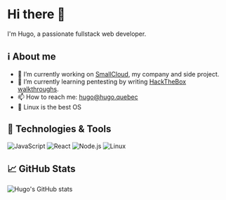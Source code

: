 # Hi there 👋

I'm Hugo, a passionate fullstack web developer.

## ℹ️ About me
- 🔭 I’m currently working on [SmallCloud](https://smallcloud.ca/), my company and side project.
- 🌱 I’m currently learning pentesting by writing [HackTheBox walkthroughs](https://github.com/beaulieuhugo97/htb-walkthrough).
- 📫 How to reach me: hugo@hugo.quebec
- 🐧 Linux is the best OS

## 🔧 Technologies & Tools
![JavaScript](https://img.shields.io/badge/-JavaScript-333?style=flat&logo=javascript)
![React](https://img.shields.io/badge/-React-333?style=flat&logo=react)
![Node.js](https://img.shields.io/badge/-Node.js-333?style=flat&logo=node.js)
![Linux](https://img.shields.io/badge/-Linux-333?style=flat&logo=linux)

## 📈 GitHub Stats
![Hugo's GitHub stats](https://github-readme-stats.vercel.app/api?username=beaulieuhugo97&show_icons=true&theme=dracula)
